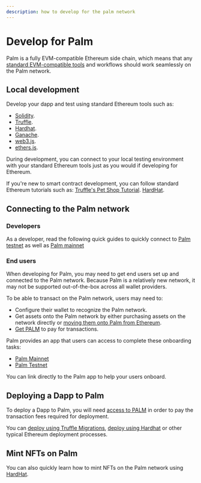 ```yaml
---
description: how to develop for the palm network
---
```


# Develop for Palm

Palm is a fully EVM-compatible Ethereum side chain, which means that any [standard EVM-compatible tools](Use-Supported-Tools/Tools.md)
and workflows should work seamlessly on the Palm network.

## Local development

Develop your dapp and test using standard Ethereum tools such as:

- [Solidity](https://docs.soliditylang.org/en/latest).
- [Truffle](https://www.trufflesuite.com/truffle).
- [Hardhat](https://hardhat.org/).
- [Ganache](https://www.trufflesuite.com/ganache).
- [web3.js](https://web3js.readthedocs.io/).
- [ethers.js](https://docs.ethers.io/v5/).

During development, you can connect to your local testing environment with your standard Ethereum tools just as you would if developing for Ethereum.

If you're new to smart contract development, you can follow standard Ethereum tutorials such as:
[Truffle's Pet Shop Tutorial](https://www.trufflesuite.com/tutorial).
[HardHat](https://hardhat.org/getting-started/#quick-start).

## Connecting  to the Palm network

### Developers

As a developer, read the following quick guides to quickly connect to [Palm testnet](../Get-Started/Connect/Testnet.md) as well as [Palm mainnet](../Get-Started/Connect/Mainnet.md)

### End users

When developing for Palm, you may need to get end users set up and connected to the Palm network.
Because Palm is a relatively new network, it may not be supported out-of-the-box across all wallet providers.

To be able to transact on the Palm network, users may need to:

- Configure their wallet to recognize the Palm network.
- Get assets onto the Palm network by either purchasing assets on the network directly or [moving them onto Palm from Ethereum](Bridge.md).
- [Get PALM](../Get-Started/Tokens.md) to pay for transactions.

Palm provides an app that users can access to complete these onboarding tasks:

- [Palm Mainnet](https://app.palm.io/)
- [Palm Testnet](https://app.palm-uat.xyz/)

You can link directly to the Palm app to help your users onboard.

## Deploying a Dapp to Palm

To deploy a Dapp to Palm, you will need [access to PALM](../Get-Started/Tokens.md) in order to pay the transaction fees required for deployment.

You can [deploy using Truffle Migrations](Deploy-using-Truffle.md), [deploy using Hardhat](Deploy-using-Hardhat.md) or other typical Ethereum deployment processes.

## Mint NFTs on Palm

You can also quickly learn how to mint NFTs on the Palm network using [HardHat](Mint-NFT-using-Hardhat.md).
